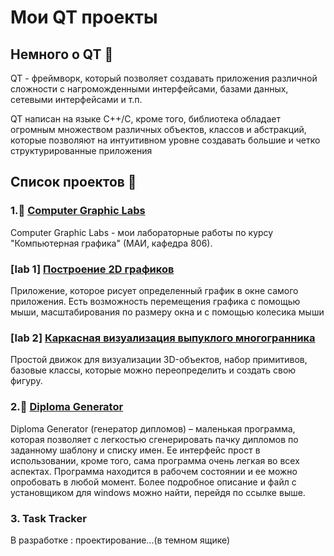 # Мои QT проекты #

## Немного о QT :leaves: ##

QT - фреймворк, который позволяет создавать приложения различной сложности с нагроможденными интерфейсами, базами данных, сетевыми интерфейсами и т.п. 

QT написан на языке С++/C, кроме того, библиотека обладает огромным множеством различных объектов, классов и абстракций, которые позволяют на интуитивном уровне создавать большие и четко структурированные приложения

## Список проектов :memo: ##

### 1.:peach: [Computer Graphic Labs](/1.ComputerGraphicLabs/)  ###

Computer Graphic Labs - мои лабораторные работы по курсу "Компьютерная графика" (МАИ, кафедра 806).

### \[lab 1\] [Построение 2D графиков](/1.ComputerGraphicLabs/lab1)  ###

Приложение, которое рисует определенный график в окне самого приложения. Есть возможность перемещения графика с помощью мыши, масштабирования по размеру окна и с помощью колесика мыши

### \[lab 2\] [Каркасная визуализация выпуклого многогранника](/1.ComputerGraphicLabs/lab2)  ###

Простой движок для визуализации 3D-объектов, набор примитивов, базовые классы, которые можно переопределить и создать свою фигуру.

### 2.:orange_book: [Diploma Generator](/2.DiplomaGenerator/)  ###

Diploma Generator (генератор дипломов) – маленькая программа, которая позволяет с легкостью сгенерировать пачку дипломов по заданному шаблону и списку имен. Ее интерфейс прост в использовании, кроме того, сама программа очень легкая во всех аспектах. Программа находится в рабочем состоянии и ее можно опробовать в любой момент. Более подробное описание и файл с установщиком для windows можно найти, перейдя по ссылке выше.

### 3. Task Tracker ###

В разработке : проектирование...(в темном ящике)
